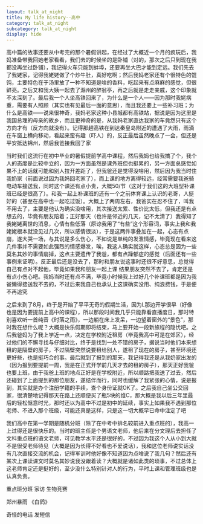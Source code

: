 ```yaml
---
layout: talk_at_night
title: My life history--高中
category: talk_at_night
subcategory: talk_at_night
display: hide
---
```


<!-- more -->

高中篇的故事还要从中考完的那个暑假讲起，在经过了大概近一个月的疯玩后，我妈准备带我回她老家看看，我们去的时候坐的是卧铺（对的，那次之后只到现在我都没再坐过卧铺），我记得火车只能到蚌埠，还要再坐大巴才能到定远。我们先去了我姥家，记得我姥姥做了个炒牛肚，真好吃啊；然后我妈老家还有个很特色的馄饨，主要特色在于汤里放了一种不知道是啥的香料，吃起来有点麻麻的感觉，但很鲜亮。之后又和我大姨一起去了滁州的醉翁亭，再之后就是走走亲戚，这个印象就不太深刻了。最后我一个人坐高铁回来了，为什么是一个人——因为那时我姥病重，需要有人照顾（其实也有见最后一面的意思），而且我还要上一些补习班；为什么是高铁——说来很神奇，我妈老家这种小县城都有高铁站，据说是因为这里是我国总理的母亲的故乡，而且更神奇的是，从我妈老家直达我家的车竟然只有这个方向才有（反方向就没有）。记得那趟高铁在到达秦皇岛附近的遭遇了大雨，雨滴在车窗上横向移动，看起来蛮有趣（吓人）的，反正最后虽然晚点了一会，但还是平安抵达锦州，然后我爸接我回了家

当时我们这流行在初中毕业的暑假提前学高中课程，然后我妈也给我搞了个，我个人的态度是比较中立的，因为一方面虽然是课外班但也挺累的，另一方面总感觉如果不上的话就可能和别人拉开差距了，但我爸还是觉得没啥用，然后因为我当时住我奶家（前面说过因为我妈回老家了），而上课的地方离得较远，经常需要我爸骑电动车接送我，同时这个课还有点小贵，大概50/节（这对于我们这的大班型补课班已经是很高了）。和我一起上补课班的还有一个之前体育课上认识的老哥，人挺好的（甚至在高中也一起吃过饭）。大概上了两周左右，我爸实在忍不住了，叫我不用去了，主要是他认为确实没啥用，其次接送太累、性价比太低，但我还是有点想去的，毕竟有朋友陪着；正好那天（也许是邻近的几天，记不太清了）我得知了我姥姥离世的消息，心情有些低落（原谅我用了“有些”这个形容词，事实上我和我姥姥根本就没见过几次，所以感情很淡），于是这两件事叠加在一起，心态有点崩，遂大哭一场，与其说是多么伤心，不如说是单纯的发泄情感，毕竟现在看来这几件事并不需要如此强烈的情感爆发，唉，我这人确实就这样，心态总是因为一些莫名其妙的事情崩掉，这点主要遗传了我爸，都有点躁郁症的感觉（后面还有一些事例来证明）。反正最后还是没去了，那时和朋友说这事时还很不好意思，总觉得自己有点对不起他，毕竟如果我和朋友一起上课 结果朋友突然不去了，肯定还是有点小伤心吧。我妈当时还有点不满，毕竟小时候我上过好几个补课班都是因为我爸懒得接送我不去的，不过后来我自己也承认上这课确实没用、纯浪费钱，于是便不再追究

之后来到了8月，终于是开始了平平无奇的假期生活，因为L那边开学很早（好像也是因为要提前上高中的课程），所以那段时间我几乎只能靠看直播度日，那时特别喜欢听一首纯音《时落之雨》，一边躺在床上发呆，一边望着窗外的“景色”，那时我在想什么呢？大概是快乐假期即将结束，马上要开始一段新旅程的隐忧吧。之后我爸妈为了我上学近一点，决定在学校附近租房（毕竟我高中可是在郊区），经过他们的不懈寻找与仔细对比，终于是找到一处不错的房子，据说当时他们本来想租的是隔壁的房子，不过隔壁突然说要租给别人，遂租了现在的房子，甚至环境还更好些，也是挺巧合的事。最后就到了报到的那天，我记得我还是从我奶家出发的（因为报到要提前一周，我是在正式开学前几天才去的租的房子），那天正好我爸也要上班，由于我爸上班的地点正好是在学校附近，所以顺路把我送了过去，然后还碰到了上面提到的那位朋友，遂结伴而行，同时也缓解了我紧张的心情，说是报到，其实就是办个注册学籍的手续，查个身份证就OK了。之后我自己坐公交回家，很清楚地记得那天在路上还顺便买了瓶5块的维C，那大概是我以后三年里最后的轻松惬意时光，那时还以为高中不过是初中的延续，事实上如果我不遇到那位老师、不进入那个班级，可能还真是这样，只是这一切大概早已命中注定了吧

我们高中在第一学期是随机分班（除了在中考中排名较前进入重点班的），我高一上过得还是很快乐的。当时的班主任是个男语文老师，他后来在分文理后去担任了文科重点班的语文老师，可见教学水平还是很好的，不过因为我这个人从小到大就不是很受老师待见（大概是因为长得不好看也不爱说话），我和这位老师说实话没有几次直接交流的机会，记得军训时他好像不知道因为点啥说了我几句？然后还有某次上课读课文时莫名其妙说我没跟着读？大概就是诸如此类的琐事，不过总体上这老师肯定还是挺好的，至少没什么特别针对人的行为，平时上课和管理班级也是认真负责。

重点班分班
家访
生物竞赛

郑州暴雨 《白鸽》

奇怪的电话 发短信